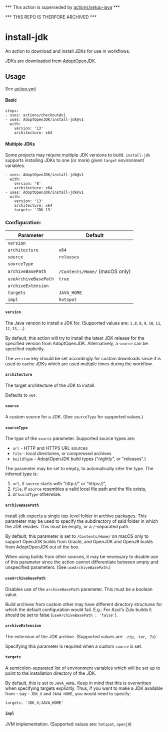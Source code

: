 *** This action is superseded by [actions/setup-java](https://github.com/actions/setup-java) ***

*** THIS REPO IS THERFORE ARCHIVED ***

# install-jdk

An action to download and install JDKs for use in workflows.

JDKs are downloaded from [AdoptOpenJDK](https://adoptopenjdk.net/).

## Usage

See [action.yml](action.yml)

#### Basic

```
steps:
- uses: actions/checkout@v1
- uses: AdoptOpenJDK/install-jdk@v1
  with:
    version: '13'
    architecture: x64
```

#### Multiple JDKs

Some projects may require multiple JDK versions to build. `install-jdk` supports
installing JDKs to one (or more) given `target` environment variables.

```
- uses: AdoptOpenJDK/install-jdk@v1
  with:
    version: '8'
    architecture: x64
- uses: AdoptOpenJDK/install-jdk@v1
  with:
    version: '13'
    architecture: x64
    targets: 'JDK_13'
```


### Configuration:

| Parameter            | Default                        |
|----------------------|--------------------------------|
| `version`            |                                |
| `architecture`       | `x64`                          |
| `source`             | `releases`                     |
| `sourceType`         |                                |
| `archiveBasePath`    | `/Contents/Home/` (macOS only) |
| `useArchiveBasePath` | `true`                         |
| `archiveExtension`   |                                |
| `targets`            | `JAVA_HOME`                    |
| `impl   `            | `hotspot`                      |

#### `version`

The Java version to install a JDK for. (Supported values are: `1.8`, `8`, `9`,
`10`, `11`, `12`, `13`, ...)

By default, this action will try to install the latest JDK release for the
specified version from AdoptOpenJDK. Alternatively, a `source` can be specified
explicitly.

The `version` key should be set accordingly for custom downloads since it is
used to cache JDKs which are used multiple times during the workflow.

#### `architecture`

The target architecture of the JDK to install.

Defaults to `x64`.

#### `source`

A custom source for a JDK. (See `sourceType` for supported values.)

#### `sourceType`

The type of the `source` parameter. Supported source types are:

- `url` - HTTP and HTTPS URL sources
- `file` - local directories, or compressed archives
- `buildType` - AdoptOpenJDK build types ("nightly", or "releases".)

The parameter may be set to empty, to automatically infer the type. The inferred
type is:

1. `url`, if `source` starts with "http://" or "https://",
2. `file`, if `source` resembles a valid local file path and the file exists, 
3. or `buildType` otherwise.

#### `archiveBasePath`

install-jdk expects a single top-level folder in archive packages. This
parameter may be used to specify the subdirectory of said folder in which the
JDK resides. This must be empty, or a `/`-separated path.

By default, this parameter is set to `/Contents/Home/` on macOS only to support
OpenJDK builds from Oracle, and OpenJDK and OpenJ9 builds from AdoptOpenJDK
out of the box.

When using builds from other sources, it may be necessary to disable use of this
parameter since the action cannot differentiate between empty and unspecified
parameters. (See `useArchiveBasePath`.)

#### `useArchiveBasePath`

Disables use of the `archiveBasePath` parameter. This must be a boolean value.

Build archives from custom other may have different directory structures for
which the default configuration would fail.
E.g.: For Azul's Zulu builds it should be set to false (`useArchiveBasePath : 'false'`).

#### `archiveExtension`

The extension of the JDK archive. (Supported values are: `.zip`, `.tar`, `.7z`)

Specifying this parameter is required when a custom `source` is set.

#### `targets`

A semicolon-separated list of environment variables which will be set up to
point to the installation directory of the JDK.

By default, this is set to `JAVA_HOME`. Keep in mind that this is overwritten
when specifying targets explicitly. Thus, if you want to make a JDK available
from - say - `JDK_X` and `JAVA_HOME`, you would need to specify:

    targets: 'JDK_X;JAVA_HOME'

#### `impl`

JVM implementation. (Supported values are: `hotspot`, `openj9`)
